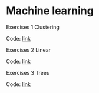 # Machine learning

Exercises 1 Clustering

Code: [link](https://github.com/parabola01/ml/blob/bda1acfda6aafad381f3a542c132c4ed95765f50/Clustering/047Clustering_Exercises.ipynb)

Exercises 2 Linear

Code: [link](https://github.com/parabola01/ml/blob/6146f81b16157a985f9a928dacf7623be9dffb3e/Linear/025_Exercises.ipynb)

Exercises 3 Trees

Code: [link](https://github.com/parabola01/ml/blob/85ec800ec08ec845366571da96fde43cffaac6eb/Trees/055Decision_trees_Exercises.ipynb)